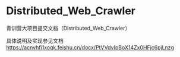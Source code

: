 # Distributed_Web_Crawler
青训营大项目提交文档（Distributed_Web_Crawler）

具体说明及实现参见文档 https://acnvhfi1xoqk.feishu.cn/docx/PtVVdvIpBoX14Zx0HFjc6pjLnzg
